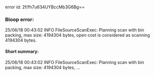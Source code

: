 error id: 2f/fh7u634UYBccMb3G6Bg==
### Bloop error:

25/06/18 00:43:02 INFO FileSourceScanExec: Planning scan with bin packing, max size: 4194304 bytes, open cost is considered as scanning 4194304 bytes.
#### Short summary: 

25/06/18 00:43:02 INFO FileSourceScanExec: Planning scan with bin packing, max size: 4194304 bytes, ...